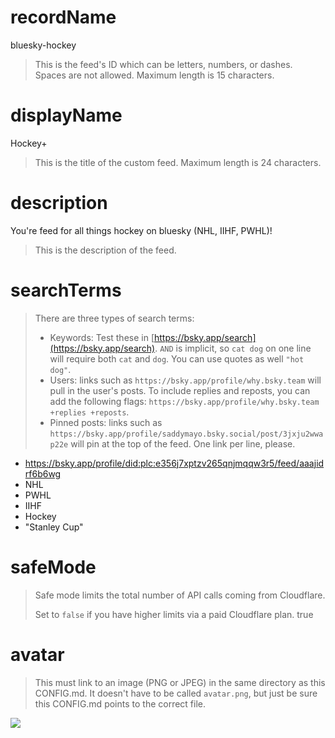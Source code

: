 
# recordName
bluesky-hockey
> This is the feed's ID which can be letters, numbers, or dashes. Spaces are not allowed. Maximum length is 15 characters.

# displayName
Hockey+
> This is the title of the custom feed. Maximum length is 24 characters.

# description
You're feed for all things hockey on bluesky (NHL, IIHF, PWHL)!
> This is the description of the feed.


# searchTerms
> There are three types of search terms:
>
> - Keywords: Test these in [https://bsky.app/search](https://bsky.app/search). `AND` is implicit, so `cat dog` on one line will require both `cat` and `dog`. You can use quotes as well `"hot dog"`.
> - Users: links such as `https://bsky.app/profile/why.bsky.team` will pull in the user's posts. To include replies and reposts, you can add the following flags: `https://bsky.app/profile/why.bsky.team +replies +reposts`.
> - Pinned posts: links such as `https://bsky.app/profile/saddymayo.bsky.social/post/3jxju2wwap22e` will pin at the top of the feed. One link per line, please.
- https://bsky.app/profile/did:plc:e356j7xptzv265qnjmqqw3r5/feed/aaajidrf6b6wg
- NHL
- PWHL
- IIHF
- Hockey
- "Stanley Cup"

# safeMode
> Safe mode limits the total number of API calls coming from Cloudflare.
>
> Set to `false` if you have higher limits via a paid Cloudflare plan.
true

# avatar
> This must link to an image (PNG or JPEG) in the same directory as this CONFIG.md. It doesn't have to be called `avatar.png`, but just be sure this CONFIG.md points to the correct file.

![](avatar.png)
